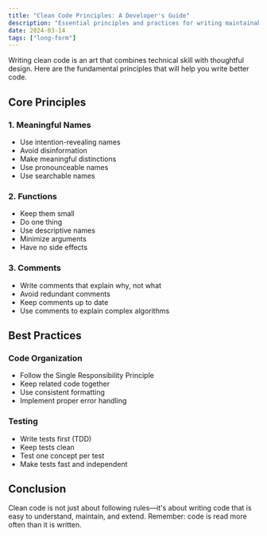```yaml
---
title: "Clean Code Principles: A Developer's Guide"
description: "Essential principles and practices for writing maintainable, readable, and efficient code."
date: 2024-03-14
tags: ["long-form"]
---
```


Writing clean code is an art that combines technical skill with thoughtful design. Here are the fundamental principles that will help you write better code.

## Core Principles

### 1. Meaningful Names
- Use intention-revealing names
- Avoid disinformation
- Make meaningful distinctions
- Use pronounceable names
- Use searchable names

### 2. Functions
- Keep them small
- Do one thing
- Use descriptive names
- Minimize arguments
- Have no side effects

### 3. Comments
- Write comments that explain why, not what
- Avoid redundant comments
- Keep comments up to date
- Use comments to explain complex algorithms

## Best Practices

### Code Organization
- Follow the Single Responsibility Principle
- Keep related code together
- Use consistent formatting
- Implement proper error handling

### Testing
- Write tests first (TDD)
- Keep tests clean
- Test one concept per test
- Make tests fast and independent

## Conclusion

Clean code is not just about following rules—it's about writing code that is easy to understand, maintain, and extend. Remember: code is read more often than it is written. 
